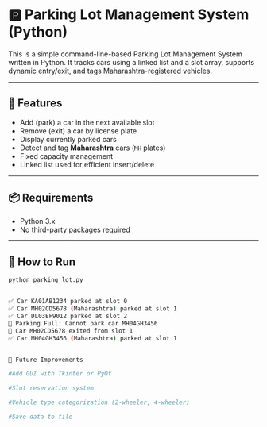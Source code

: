 # 🅿️ Parking Lot Management System (Python)

This is a simple command-line-based Parking Lot Management System written in Python. It tracks cars using a linked list and a slot array, supports dynamic entry/exit, and tags Maharashtra-registered vehicles.

---

## 🚗 Features

- Add (park) a car in the next available slot
- Remove (exit) a car by license plate
- Display currently parked cars
- Detect and tag **Maharashtra** cars (`MH` plates)
- Fixed capacity management
- Linked list used for efficient insert/delete

---

## 📦 Requirements

- Python 3.x
- No third-party packages required

---

## 🧪 How to Run

```bash
python parking_lot.py


✅ Car KA01AB1234 parked at slot 0
✅ Car MH02CD5678 (Maharashtra) parked at slot 1
✅ Car DL03EF9012 parked at slot 2
🚫 Parking Full: Cannot park car MH04GH3456
🚗 Car MH02CD5678 exited from slot 1
✅ Car MH04GH3456 (Maharashtra) parked at slot 1


🧩 Future Improvements

#Add GUI with Tkinter or PyQt

#Slot reservation system

#Vehicle type categorization (2-wheeler, 4-wheeler)

#Save data to file
